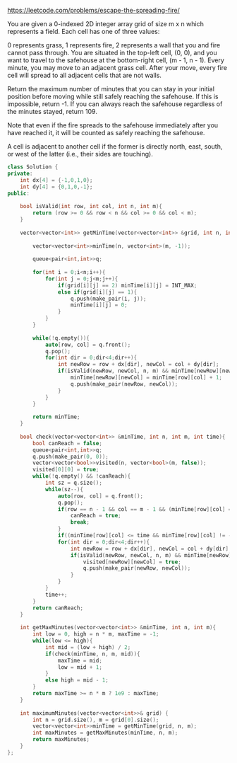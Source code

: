 https://leetcode.com/problems/escape-the-spreading-fire/

You are given a 0-indexed 2D integer array grid of size m x n which represents a field. Each cell has one of three values:

0 represents grass,
1 represents fire,
2 represents a wall that you and fire cannot pass through.
You are situated in the top-left cell, (0, 0), and you want to travel to the safehouse at the bottom-right cell, (m - 1, n - 1). Every minute, you may move to an adjacent grass cell. After your move, every fire cell will spread to all adjacent cells that are not walls.

Return the maximum number of minutes that you can stay in your initial position before moving while still safely reaching the safehouse. If this is impossible, return -1. If you can always reach the safehouse regardless of the minutes stayed, return 109.

Note that even if the fire spreads to the safehouse immediately after you have reached it, it will be counted as safely reaching the safehouse.

A cell is adjacent to another cell if the former is directly north, east, south, or west of the latter (i.e., their sides are touching).

```c++
class Solution {
private:
    int dx[4] = {-1,0,1,0};
    int dy[4] = {0,1,0,-1};    
public:
    
    bool isValid(int row, int col, int n, int m){
        return (row >= 0 && row < n && col >= 0 && col < m);
    }
    
    vector<vector<int>> getMinTime(vector<vector<int>> &grid, int n, int m){
        
        vector<vector<int>>minTime(n, vector<int>(m, -1));
        
        queue<pair<int,int>>q;
        
        for(int i = 0;i<n;i++){
            for(int j = 0;j<m;j++){
                if(grid[i][j] == 2) minTime[i][j] = INT_MAX;
                else if(grid[i][j] == 1){
                    q.push(make_pair(i, j));
                    minTime[i][j] = 0;
                }
            }
        }
        
        while(!q.empty()){
            auto[row, col] = q.front();
            q.pop();
            for(int dir = 0;dir<4;dir++){
                int newRow = row + dx[dir], newCol = col + dy[dir];
                if(isValid(newRow, newCol, n, m) && minTime[newRow][newCol] == -1){
                    minTime[newRow][newCol] = minTime[row][col] + 1;
                    q.push(make_pair(newRow, newCol));
                }
            }
        }
        
        return minTime;
    }
    
    bool check(vector<vector<int>> &minTime, int n, int m, int time){
        bool canReach = false;
        queue<pair<int,int>>q;
        q.push(make_pair(0, 0));
        vector<vector<bool>>visited(n, vector<bool>(m, false));
        visited[0][0] = true;
        while(!q.empty() && !canReach){
            int sz = q.size();
            while(sz--){
                auto[row, col] = q.front();
                q.pop();
                if(row == n - 1 && col == m - 1 && (minTime[row][col] == -1 || minTime[row][col] >= time)){
                    canReach = true;
                    break;
                }
                if((minTime[row][col] <= time && minTime[row][col] != -1) || minTime[row][col] == INT_MAX) continue;
                for(int dir = 0;dir<4;dir++){
                    int newRow = row + dx[dir], newCol = col + dy[dir];
                    if(isValid(newRow, newCol, n, m) && minTime[newRow][newCol] != INT_MAX && !visited[newRow][newCol]){
                        visited[newRow][newCol] = true;
                        q.push(make_pair(newRow, newCol));
                    }
                }
            }
            time++;
        }
        return canReach;
    }
    
    int getMaxMinutes(vector<vector<int>> &minTime, int n, int m){
        int low = 0, high = n * m, maxTime = -1;
        while(low <= high){
            int mid = (low + high) / 2;
            if(check(minTime, n, m, mid)){
                maxTime = mid;
                low = mid + 1;
            }
            else high = mid - 1;
        }
        return maxTime >= n * m ? 1e9 : maxTime;
    }
    
    int maximumMinutes(vector<vector<int>>& grid) {
        int n = grid.size(), m = grid[0].size();
        vector<vector<int>>minTime = getMinTime(grid, n, m);
        int maxMinutes = getMaxMinutes(minTime, n, m);
        return maxMinutes;
    }
};
```
